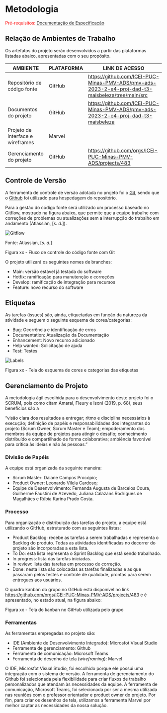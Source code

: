 
# Metodologia

<span style="color:red">Pré-requisitos: <a href="https://github.com/ICEI-PUC-Minas-PMV-ADS/pmv-ads-2023-2-e4-proj-dad-t3-maisbeleza/blob/main/docs/02-Especifica%C3%A7%C3%A3o%20do%20Projeto.md"> Documentação de Especificação</a></span>

## Relação de Ambientes de Trabalho

Os artefatos do projeto serão desenvolvidos a partir das plataformas listadas abaixo, apresentadas com o seu propósito.

| AMBIENTE | PLATAFORMA |LINK DE ACESSO                 |
|--------------------|--------------------------------------------------------------------------------|----------------------------------------|
|Repositório de código fonte | GitHub | https://github.com/ICEI-PUC-Minas-PMV-ADS/pmv-ads-2023-2-e4-proj-dad-t3-maisbeleza/tree/main/src |
|Documentos do projeto  | GitHub | https://github.com/ICEI-PUC-Minas-PMV-ADS/pmv-ads-2023-2-e4-proj-dad-t3-maisbeleza |
|Projeto de interface e wireframes | Marvel | |
|Gerenciamento do projeto  | GitHub | https://github.com/orgs/ICEI-PUC-Minas-PMV-ADS/projects/483 |

## Controle de Versão

A ferramenta de controle de versão adotada no projeto foi o [Git](https://git-scm.com/), sendo que o [Github](https://github.com/ICEI-PUC-Minas-PMV-ADS/pmv-ads-2023-2-e4-proj-dad-t3-maisbeleza/tree/main/docs) foi utilizado para hospedagem do repositório.

Para a gestão do código fonte será utilizado um processo baseado no Gitflow, mostrado na figura abaixo, que permite que a equipe trabalhe com correções de problemas ou atualizações sem a interrupção do trabalho em andamento (Atlassian, [<i>s. d.</i>]).

![Gitflow](https://user-images.githubusercontent.com/100447878/224438616-057b263d-cb67-4f75-bacd-339024012816.png)

Fonte: Atlassian, [<i>s. d.</i>]

Figura xx - Fluxo de controle do código fonte com Git

O projeto utilizará os seguintes nomes de branches:

- Main: versão estável já testada do software
- Hotfix: ramificação para manutenção e correções
- Develop: ramificação de integração para recursos
- Feature: novo recurso do software

## Etiquetas

As tarefas (issues) são, ainda, etiquetadas em função da natureza da atividade e seguem o seguinte esquema de cores/categorias:

- Bug: Ocorrência e identificação de erros
- Documentation: Atualização da Documentação
- Enhancement: Novo recurso adicionado
- Help wanted: Solicitação de ajuda
- Test: Testes

![Labels](https://github.com/ICEI-PUC-Minas-PMV-ADS/pmv-ads-2023-2-e4-proj-dad-t3-maisbeleza/assets/100447878/bac37d2d-b7de-4f04-bdd9-8708b4a04e2f)

Figura xx - Tela do esquema de cores e categorias das etiquetas

## Gerenciamento de Projeto

A metodologia ágil escolhida para o desenvolvimento deste projeto foi o SCRUM, pois como citam Amaral, Fleury e Isoni (2019, p. 68), seus benefícios são a

“visão clara dos resultados a entregar; ritmo e disciplina necessários à execução; definição de papéis e responsabilidades dos integrantes do projeto (Scrum Owner, Scrum Master e Team); empoderamento dos membros da equipe de projetos para atingir o desafio; conhecimento distribuído e compartilhado de forma colaborativa; ambiência favorável para crítica às ideias e não às pessoas.”

### Divisão de Papéis

A equipe está organizada da seguinte maneira:
- Scrum Master: Daiane Campos Procópio;
- Product Owner: Leonardo Vilela Cardoso;
- Equipe de Desenvolvimento: Fernanda Augusta de Barcelos Coura, Guilherme Faustini de Azevedo, Juliana Calazans Rodrigues de Magalhães e Rúbia Karina Prado Costa.

### Processo

Para organização e distribuição das tarefas do projeto, a equipe está utilizando o GitHub, estruturado com as seguintes listas: 

<ul>
  <li>Product Backlog: recebe as tarefas a serem trabalhadas e representa o Backlog do produto. Todas as atividades identificadas no decorrer do projeto são incorporadas a esta lista.</li>
  <li>To Do: esta lista representa o Sprint Backlog que está sendo trabalhado.</li>
  <li>In progress: lista das tarefas iniciadas.</li>
  <li>In review: lista das tarefas em processo de correção.</li>
  <li>Done: nesta lista são colocadas as tarefas finalizadas e as que passaram pelos testes e controle de qualidade, prontas para serem entregues aos usuários.</li>
 </ul>

O quadro kanban do grupo no GitHub está disponível no link https://github.com/orgs/ICEI-PUC-Minas-PMV-ADS/projects/483 e é apresentado, no estado atual, na figura abaixo:


Figura xx - Tela do kanban no GitHub utilizada pelo grupo

### Ferramentas

As ferramentas empregadas no projeto são:

- IDE (Ambiente de Desenvolvimento Integrado): Microsfot Visual Studio
- Ferramenta de gerenciamento: Github
- Ferramenta de comunicação: Microsoft Teams
- Ferramenta de desenho de tela (_wireframing_): Marvel

O IDE, Microsfot Visual Studio, foi escolhido porque ele possui uma integração com o sistema de versão. A ferramenta de gerenciamento do Github foi selecionada pela flexibilidade para criar fluxos de trabalho personalizados que atendam às necessidades da equipe. A ferramenta de comunicação, Microsoft Teams, foi selecionada por ser a mesma utilizada nas reuniões com o professor orientador e product owner do projeto. Por fim, para criar os desenhos de tela, utilizamos a ferramenta Marvel por melhor captar as necessidades da nossa solução.
